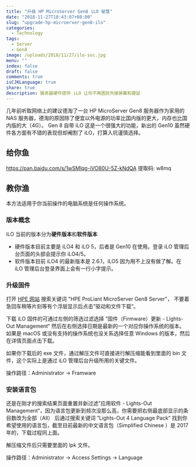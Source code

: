 ```yaml
---
title: "升级 HP MicroServer Gen8 iLO 秘笈"
date: "2018-11-27T10:43:07+08:00"
slug: "upgrade-hp-microerver-gen8-ilo"
categories:
  - Technology
tags:
  - Server
  - Gen8
image: /uploads/2018/11/27/ilo-soc.jpg
menu: ""
index: false
draft: false
comments: true
isCJKLanguage: true
share: true
description: 服务器硬件提供 iLO 让你不再困扰外接屏幕和键鼠
---
```


几年前听取网络上的建议德淘了一台 HP MicroServer Gen8 服务器作为家用的 NAS 服务器，德淘的原因除了便宜以外电源的功率比国内版的更大，内存也比国内版的大（4G）。
Gen 8 自带 iLO 这是一个很强大的功能，新出的 Gen10 虽然硬件各方面有不错的表现但却阉割了 iLO，打算入坑谨慎选择。

## 给你鱼

https://pan.baidu.com/s/1wSMlqg-iVO80U-5Z-kNdQA 提取码: w8mq

## 教你渔

本方法适用于你当前操作的电脑系统是任何操作系统。

### 版本概念

iLO 当前的版本分为**硬件版本**和**软件版本**

- 硬件版本目前主要是 iLO4 和 iLO 5，后者是 Gen10 在使用。登录 iLO 管理后台页面的头部会提示你 iLO4/5。
- 软件版本目前 iLO4 的最新版本是 2.6.1，iLO5 因为用不上没有做了解。在 iLO 管理后台登录界面上会有一行小字提示。

### 升级固件

打开 [HPE 网站](https://support.hpe.com/hpesc/public/home) 搜索关键词 "HPE ProLiant MicroServer Gen8 Server"，
不要着急回车稍等片刻等有个浮层显示后点击”驱动和文件下载“。

下载 iLO 固件的可通过左侧的筛选过滤选择 ”固件（Firmware）更新 - Lights-Out Management“ 然后在右侧选择日期是最新的一个对应你操作系统的版本。
如果是 macOS 或没有支持的操作系统也没关系选择任意 Windows 的版本，然后在详情页面点击下载。

如果你下载后的 exe 文件，通过解压文件可直接进行解压缩能看到里面的 bin 文件，这个实际上是通过 iLO 管理后台升级所用的关键文件。

操作路径：Administrator -> Framware

### 安装语言包

还是在刚才的搜索结果页面重置并新过滤”应用软件 - Lights-Out Management“，因为语言包更新到频次没那么高，你需要把右侧最底部显示的条目数改为全部（All）
后通过搜索关键词 ”Lights-Out 4 Language Pack“ 找到你希望使用的语言包，截至目前最新的中文语言包（Simplified Chinese ）是 2017 年的，下载过程同上面。

解压缩文件后只需要里面的 lpk 文件。

操作路径：Administrator -> Access Settings -> Language


